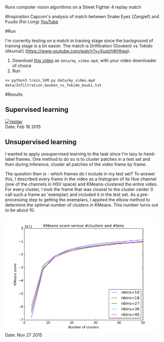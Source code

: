Runs computer vision algorithms on a Street Fighter 4 replay match

#Inspiration
Capcom's analysis of match between Snake Eyez (Zangief) and Fuudo (Fei Long)
[YouTube](http://youtu.be/dlIcud319Yk?t=15m42s)

#Run

I'm currently testing on a match in training stage since the background of
training stage is a lot easier. The match is [Infiltration (Gouken) vs Tokido
(Akuma)] (https://www.youtube.com/watch?v=XuqzhjKHhag).

1. Download [this video](https://www.youtube.com/watch?v=XuqzhjKHhag) as
   `data/my_video.mp4`, with your video downloader of choice
2. Run

<b></b>

    >> python3 train_SVM.py data/my_video.mp4 data/Infiltration_Gouken_vs_Tokido_Gouki.txt

#Results

## Supervised learning
[![replay](http://img.youtube.com/vi/37NeE0lTZc8/0.jpg)](https://www.youtube.com/watch?v=37NeE0lTZc8)  
Date: Feb 18 2015

## Unsupervised learning
I wanted to apply unsupervised learning to the task since I'm lazy to hand-label frames. One method to do so is to cluster patches in a test set and then during inference, cluster all patches of the video frame by frame.

The question then is - which frames do I include in my test set? To answer this, I described every frame in the video as a histogram of its Hue channel (one of the channels in HSV space) and KMeans-clustered the entire video. For every cluster, I took the frame that was closest to the cluster center (I call such a frame an 'exemplar) and included it in the test set. As a pre-processing step to getting the exemplars, I applied the elbow method to determine the optimal number of clusters in KMeans. This number turns out to be about 10.

<img src="output_data/elbow.png" alt="elbow" width="500" /><br />
Date: Nov 27 2015
